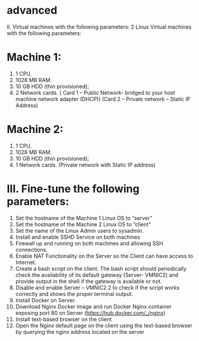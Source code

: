 # advanced
II. Virtual machines with the following parameters:
2 Linux Virtual machines with the following parameters:
# Machine 1:
1. 1 CPU.
2. 1028 MB RAM.
3. 10 GB HDD (thin provisioned);
4. 2 Network cards. ( Card 1 – Public Network- bridged to your host machine
network adapter (DHCP)) (Card 2 – Private network – Static IP Address)

# Machine 2:
1. 1 CPU.
2. 1028 MB RAM.
3. 10 GB HDD (thin provisioned);
4. 1 Network cards. (Private network with Static IP address)


# III. Fine-tune the following parameters:
1. Set the hostname of the Machine 1 Linux OS to “server”
2. Set the hostname of the Machine 2 Linux OS to “client”
3. Set the name of the Linux Admin users to sysadmin.
4. Install and enable SSHD Service on both machines
5. Firewall up and running on both machines and allowing SSH connections.
6. Enable NAT Functionality on the Server so the Client can have access to
Internet.
7. Create a bash script on the client. The bash script should periodically check
the availability of its default gateway (Server- VMNIC2) and provide output
in the shell if the gateway is available or not.
8. Disable and enable Server – VMNIC2 2 to check if the script works correctly
and shows the proper terminal output.
9. Install Docker on Server.
10. Download Nginx Docker image and run Docker Nginx container exposing
port 80 on Server (https://hub.docker.com/_/nginx)
11. Install text-based browser on the client
12. Open the Nginx default page on the client using the text-based browser by
querying the nginx address located on the server
